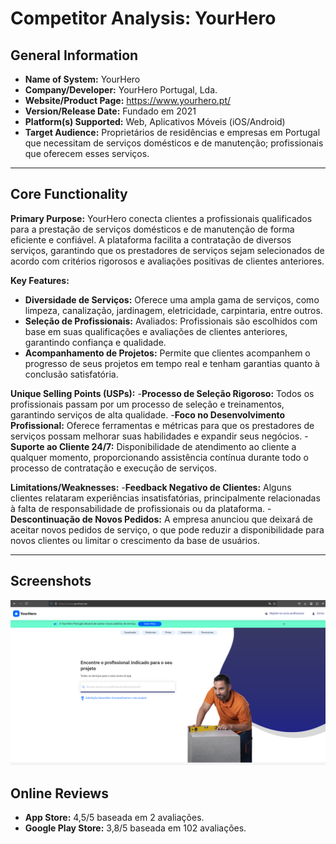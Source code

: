 # Competitor Analysis: YourHero
## General Information 
- **Name of System:** YourHero
- **Company/Developer:** YourHero Portugal, Lda. 
- **Website/Product Page:** https://www.yourhero.pt/
- **Version/Release Date:** Fundado em 2021
- **Platform(s) Supported:** Web, Aplicativos Móveis (iOS/Android)
- **Target Audience:** Proprietários de residências e empresas em Portugal que necessitam de serviços domésticos e de manutenção; profissionais que oferecem esses serviços.

--- 
## Core Functionality 

**Primary Purpose:** YourHero conecta clientes a profissionais qualificados para a prestação de serviços domésticos e de manutenção de forma eficiente e confiável. A plataforma facilita a contratação de diversos serviços, garantindo que os prestadores de serviços sejam selecionados de acordo com critérios rigorosos e avaliações positivas de clientes anteriores.

**Key Features:** 
- **Diversidade de Serviços:** Oferece uma ampla gama de serviços, como limpeza, canalização, jardinagem, eletricidade, carpintaria, entre outros.
- **Seleção de Profissionais:** Avaliados: Profissionais são escolhidos com base em suas qualificações e avaliações de clientes anteriores, garantindo confiança e qualidade.
- **Acompanhamento de Projetos:** Permite que clientes acompanhem o progresso de seus projetos em tempo real e tenham garantias quanto à conclusão satisfatória. 

**Unique Selling Points (USPs):** 
-**Processo de Seleção Rigoroso:** Todos os profissionais passam por um processo de seleção e treinamentos, garantindo serviços de alta qualidade.
-**Foco no Desenvolvimento Profissional:** Oferece ferramentas e métricas para que os prestadores de serviços possam melhorar suas habilidades e expandir seus negócios.
-**Suporte ao Cliente 24/7:** Disponibilidade de atendimento ao cliente a qualquer momento, proporcionando assistência contínua durante todo o processo de contratação e execução de serviços.

**Limitations/Weaknesses:**
-**Feedback Negativo de Clientes:** Alguns clientes relataram experiências insatisfatórias, principalmente relacionadas à falta de responsabilidade de profissionais ou da plataforma.
-**Descontinuação de Novos Pedidos:** A empresa anunciou que deixará de aceitar novos pedidos de serviço, o que pode reduzir a disponibilidade para novos clientes ou limitar o crescimento da base de usuários.

---

## Screenshots
![alt text](image-3.png)

## Online Reviews

- **App Store:** 4,5/5 baseada em 2 avaliações.
- **Google Play Store:** 3,8/5 baseada em 102 avaliações.